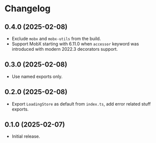 # Changelog

## 0.4.0 (2025-02-08)

- Exclude `mobx` and `mobx-utils` from the build.
- Support MobX starting with 6.11.0 when `accessor` keyword was introduced with modern 2022.3 decorators support.

## 0.3.0 (2025-02-08)

- Use named exports only.

## 0.2.0 (2025-02-08)

- Export `LoadingStore` as default from `index.ts`, add error related stuff exports.

## 0.1.0 (2025-02-07)

- Initial release.
